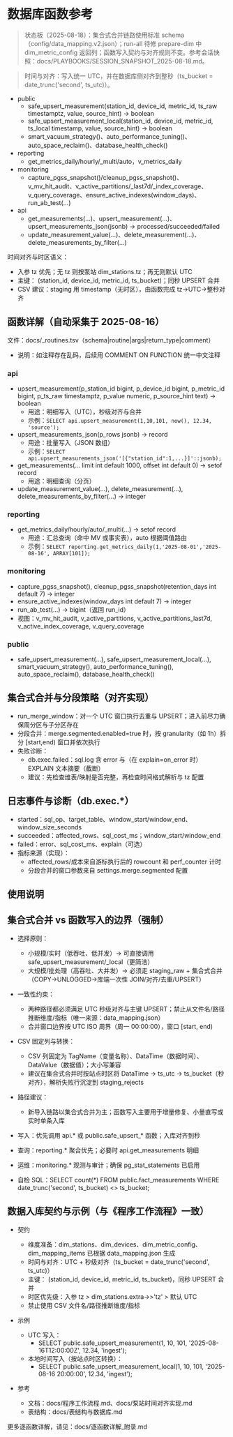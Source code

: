 # 数据库函数参考

> 状态板（2025-08-18）：集合式合并链路使用标准 schema（config/data_mapping.v2.json）；run-all 待修 prepare-dim 中 dim_metric_config 返回列；函数写入契约与对齐规则不变。参考会话快照：docs/PLAYBOOKS/SESSION_SNAPSHOT_2025-08-18.md。

> 时间与对齐：写入统一 UTC，并在数据库侧对齐到整秒（ts_bucket = date_trunc('second', ts_utc)）。

- public
  - safe_upsert_measurement(station_id, device_id, metric_id, ts_raw timestamptz, value, source_hint) → boolean
  - safe_upsert_measurement_local(station_id, device_id, metric_id, ts_local timestamp, value, source_hint) → boolean
  - smart_vacuum_strategy()、auto_performance_tuning()、auto_space_reclaim()、database_health_check()
- reporting
  - get_metrics_daily/hourly/\_multi/auto，v_metrics_daily
- monitoring
  - capture_pgss_snapshot()/cleanup_pgss_snapshot()、v_mv_hit_audit、v_active_partitions/\_last7d/\_index_coverage、v_query_coverage、ensure_active_indexes(window_days)、run_ab_test(...)
- api
  - get_measurements(...)、upsert_measurement(...)、upsert_measurements_json(jsonb) → processed/succeeded/failed
  - update_measurement_value(...)、delete_measurement(...)、delete_measurements_by_filter(...)

时间对齐与时区语义：

- 入参 tz 优先；无 tz 则按泵站 dim_stations.tz；再无则默认 UTC
- 主键： (station_id, device_id, metric_id, ts_bucket)；同秒 UPSERT 合并
- CSV 建议：staging 用 timestamp（无时区），由函数完成 tz→UTC→整秒对齐

## 函数详解（自动采集于 2025-08-16）

文件：docs/\_routines.tsv（schema|routine|args|return_type|comment）

- 说明：如注释存在乱码，后续用 COMMENT ON FUNCTION 统一中文注释

### api

- upsert_measurement(p_station_id bigint, p_device_id bigint, p_metric_id bigint, p_ts_raw timestamptz, p_value numeric, p_source_hint text) → boolean
  - 用途：明细写入（UTC），秒级对齐与合并
  - 示例：`SELECT api.upsert_measurement(1,10,101, now(), 12.34, 'source');`
- upsert_measurements_json(p_rows jsonb) → record
  - 用途：批量写入（JSON 数组）
  - 示例：`SELECT api.upsert_measurements_json('[{"station_id":1,...}]'::jsonb);`
- get_measurements(... limit int default 1000, offset int default 0) → setof record
  - 用途：明细查询（分页）
- update_measurement_value(...), delete_measurement(...), delete_measurements_by_filter(...) → integer

### reporting

- get_metrics_daily/hourly/auto/\_multi(...) → setof record
  - 用途：汇总查询（命中 MV 或事实表），auto 根据阈值路由
  - 示例：`SELECT reporting.get_metrics_daily(1,'2025-08-01','2025-08-16', ARRAY[101]);`

### monitoring

- capture_pgss_snapshot(), cleanup_pgss_snapshot(retention_days int default 7) → integer
- ensure_active_indexes(window_days int default 7) → integer
- run_ab_test(...) → bigint（返回 run_id）
- 视图：v_mv_hit_audit, v_active_partitions, v_active_partitions_last7d, v_active_index_coverage, v_query_coverage

### public

- safe_upsert_measurement(...), safe_upsert_measurement_local(...), smart_vacuum_strategy(), auto_performance_tuning(), auto_space_reclaim(), database_health_check()

## 集合式合并与分段策略（对齐实现）

- run_merge_window：对一个 UTC 窗口执行去重与 UPSERT；进入前尽力确保周分区与子分区存在
- 分段合并：merge.segmented.enabled=true 时，按 granularity（如 1h）拆分 \[start,end) 窗口并依次执行
- 失败诊断：
  - db.exec.failed：sql.log 含 error 与（在 explain=on_error 时）EXPLAIN 文本摘要（截断）
  - 建议：先检查维表/映射是否完整，再检查时间格式解析与 tz 配置

## 日志事件与诊断（db.exec.\*）

- started：sql_op、target_table、window_start/window_end、window_size_seconds
- succeeded：affected_rows、sql_cost_ms；window_start/window_end
- failed：error、sql_cost_ms、explain（可选）
- 指标来源（实现）：
  - affected_rows/成本来自游标执行后的 rowcount 和 perf_counter 计时
  - 分段合并的窗口参数来自 settings.merge.segmented 配置

## 使用说明

## 集合式合并 vs 函数写入的边界（强制）

- 选择原则：

  - 小规模/实时（低吞吐、低并发）→ 可直接调用 safe_upsert_measurement/\_local（更简洁）
  - 大规模/批处理（高吞吐、大并发）→ 必须走 staging_raw + 集合式合并（COPY→UNLOGGED→库端一次性 JOIN/对齐/去重/UPSERT）

- 一致性约束：

  - 两种路径都必须满足 UTC 秒级对齐与主键 UPSERT；禁止从文件名/路径推断维度/指标（唯一来源：data_mapping.json）
  - 合并窗口边界按 UTC ISO 周界（周一 00:00:00），窗口 \[start, end)

- CSV 固定列与转换：

  - CSV 列固定为 TagName（变量名称）、DataTime（数据时间）、DataValue（数据值）；大小写兼容
  - 建议在集合式合并时按站点时区将 DataTime → ts_utc → ts_bucket（秒对齐），解析失败行沉淀到 staging_rejects

- 路径建议：

  - 新导入链路以集合式合并为主；函数写入主要用于增量修复、小量直写或实时单条入库

- 写入：优先调用 api.\* 或 public.safe_upsert\_\* 函数；入库对齐到秒

- 查询：reporting.\* 聚合优先；必要时 api.get_measurements 明细

- 运维：monitoring.\* 观测与审计；确保 pg_stat_statements 已启用

- 自检 SQL：SELECT count(\*) FROM public.fact_measurements WHERE date_trunc('second', ts_bucket) \<> ts_bucket;

## 数据入库契约与示例（与《程序工作流程》一致）

- 契约

  - 维度准备：dim_stations、dim_devices、dim_metric_config、dim_mapping_items 已根据 data_mapping.json 生成
  - 时间与对齐：UTC + 秒级对齐（ts_bucket = date_trunc('second', ts_utc)）
  - 主键： (station_id, device_id, metric_id, ts_bucket)，同秒 UPSERT 合并
  - 时区优先级：入参 tz > dim_stations.extra->>'tz' > 默认 UTC
  - 禁止使用 CSV 文件名/路径推断维度/指标

- 示例

  - UTC 写入：
    - SELECT public.safe_upsert_measurement(1, 10, 101, '2025-08-16T12:00:00Z', 12.34, 'ingest');
  - 本地时间写入（按站点时区转换）：
    - SELECT public.safe_upsert_measurement_local(1, 10, 101, '2025-08-16 20:00:00', 12.34, 'ingest');

- 参考

  - 文档：docs/程序工作流程.md、docs/泵站时间对齐实现.md
  - 表结构：docs/表结构与数据库.md

更多逐函数详解，请见：docs/逐函数详解_附录.md
